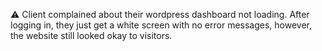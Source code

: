 ⚠️ Client complained about their wordpress dashboard not loading.
After logging in, they just get a white screen with no error messages, however, the website still looked okay to visitors.